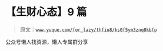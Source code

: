 # 【生财心态】9 篇

> 原文：[`www.yuque.com/for_lazy/thfiu8/ks0f5ym3znq8kbfp`](https://www.yuque.com/for_lazy/thfiu8/ks0f5ym3znq8kbfp)



公众号懒人找资源，懒人专属群分享